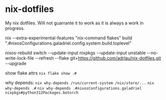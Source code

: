 # nix-dotfiles
My nix dotfiles. Will not guarrante it to work as it is always a work in progress. 

nix --extra-experimental-features "nix-command flakes" build ".#nixosConfigurations.galadriel.config.system.build.toplevel"

nixos-rebuild switch --update-input nixpkgs --update-input unstable --no-write-lock-file --refresh --flake git+https://github.com/adrlau/nix-dotfiles.git --upgrade


show flake attrs
```nix flake show .#```


why depends: 
```nix why-depends /run/current-system /nix/store/...```
```nix why-depends .#```
```nix why-depends .#nixosConfigurations.galadriel nixpkgs#python312Packages.botorch```
